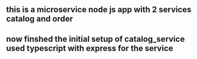 ## this is a microservice node js app with 2 services catalog and order

## now finshed the initial setup of catalog_service used typescript with express for the service